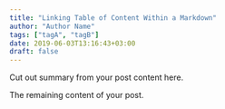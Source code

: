 ```yaml
---
title: "Linking Table of Content Within a Markdown"
author: "Author Name"
tags: ["tagA", "tagB"]
date: 2019-06-03T13:16:43+03:00
draft: false
---
```


Cut out summary from your post content here.

<!--more-->

The remaining content of your post.
